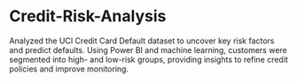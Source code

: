 # Credit-Risk-Analysis
Analyzed the UCI Credit Card Default dataset to uncover key risk factors and predict defaults. Using Power BI and machine learning, customers were segmented into high- and low-risk groups, providing insights to refine credit policies and improve monitoring.
